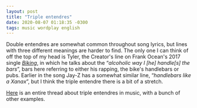 ```yaml
---
layout: post
title: "Triple entendres"
date: 2020-08-07 01:18:35 -0300
tags: music wordplay english
---
```


Double entendres are somewhat common throughout song lyrics, but lines with three different meanings are harder to find. The only one I can think of off the top of my head is Tyler, the Creator's line on Frank Ocean's 2017 single [*Biking*][biking], in which he talks about the “*alcoholic way I \[he\] handle\[s\] the bars*”, bars here referring to either his rapping, the bike's handlebars or pubs. Earlier in the song Jay-Z has a somewhat similar line, “*handlebars like a Xanax*”, but I think the triple entendre there is a bit of a stretch.

[Here][rym] is an entire thread about triple entendres in music, with a bunch of other examples.

[biking]: https://open.spotify.com/track/2q0VexHJirnUPnEOhr2DxK?si=IcfYz9R8RluqBfgRmwr65Q
[rym]: https://rateyourmusic.com/board_message?message_id=7212929